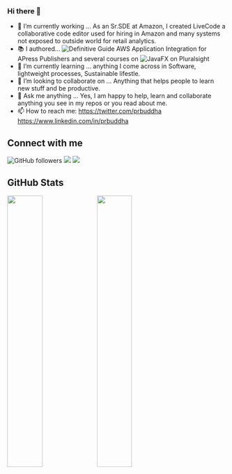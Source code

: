 ### Hi there 👋

- 🔭 I’m currently working ...  As an Sr.SDE at Amazon, I created LiveCode a collaborative code editor used for hiring in Amazon and many systems not exposed to outside world for retail analytics.
- 📚 I authored... ![Definitive Guide AWS Application Integration](https://link.springer.com/book/10.1007/978-1-4842-5401-1) for APress Publishers and several courses on ![JavaFX on Pluralsight](https://app.pluralsight.com/profile/author/buddha-jyothiprasad)
- 🌱 I’m currently learning ... anything I come across in Software, lightweight processes, Sustainable lifestle.  
- 👯 I’m looking to collaborate on ...  Anything that helps people to learn new stuff and be productive. 
- 💬 Ask me anything ...   Yes, I am happy to help, learn and collaborate anything you see in my repos or you read about me. 
- 📫 How to reach me: https://twitter.com/prbuddha  https://www.linkedin.com/in/prbuddha

## Connect with me
![GitHub followers](https://img.shields.io/github/followers/jbuddha?label=Follow%20me&logo=github&style=flat-square)
[![](https://img.shields.io/badge/-twitter-informational?style=flat-square&logo=twitter&logoColor=white&color=blue)](https://twitter.com/prbuddha/)
[![](https://img.shields.io/badge/-linkedin-blue&logo=linkedin)](https://www.linkedin.com/in/prbuddha/)

## GitHub Stats 
<img width="40%" src="https://github-readme-stats.vercel.app/api/top-langs?username=jbuddha&show_icons=true&layout=compact"><span> </span><img width="40%" src="https://github-readme-stats.vercel.app/api?username=jbuddha&show_icons=true"> <br>
